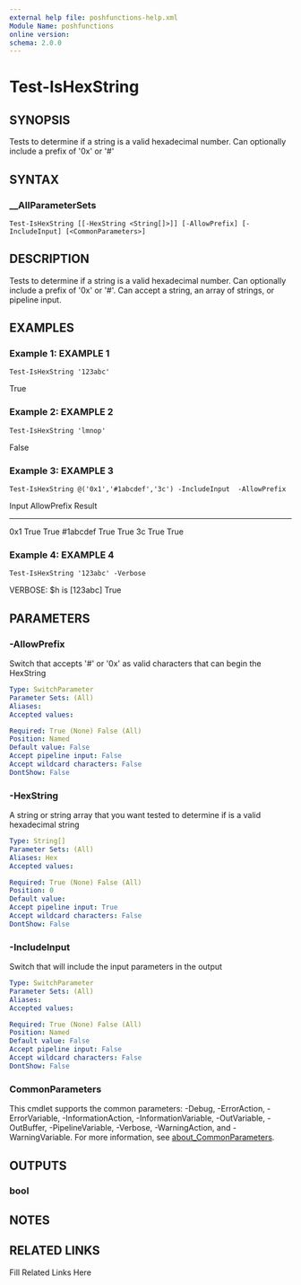 ```yaml
---
external help file: poshfunctions-help.xml
Module Name: poshfunctions
online version: 
schema: 2.0.0
---
```


# Test-IsHexString

## SYNOPSIS

Tests to determine if a string is a valid hexadecimal number. Can optionally include a prefix of '0x' or '#'

## SYNTAX

### __AllParameterSets

```
Test-IsHexString [[-HexString <String[]>]] [-AllowPrefix] [-IncludeInput] [<CommonParameters>]
```

## DESCRIPTION

Tests to determine if a string is a valid hexadecimal number.
Can optionally include a prefix of '0x' or '#'.
Can accept a string, an array of strings, or pipeline input.


## EXAMPLES

### Example 1: EXAMPLE 1

```
Test-IsHexString '123abc'
```

True





### Example 2: EXAMPLE 2

```
Test-IsHexString 'lmnop'
```

False





### Example 3: EXAMPLE 3

```
Test-IsHexString @('0x1','#1abcdef','3c') -IncludeInput  -AllowPrefix
```

Input    AllowPrefix Result
-----    ----------- ------
0x1             True   True
#1abcdef        True   True
3c              True   True





### Example 4: EXAMPLE 4

```
Test-IsHexString '123abc' -Verbose
```

VERBOSE: $h is [123abc]
True






## PARAMETERS

### -AllowPrefix

Switch that accepts '#' or '0x' as valid characters that can begin the HexString

```yaml
Type: SwitchParameter
Parameter Sets: (All)
Aliases: 
Accepted values: 

Required: True (None) False (All)
Position: Named
Default value: False
Accept pipeline input: False
Accept wildcard characters: False
DontShow: False
```

### -HexString

A string or string array that you want tested to determine if is a valid hexadecimal string

```yaml
Type: String[]
Parameter Sets: (All)
Aliases: Hex
Accepted values: 

Required: True (None) False (All)
Position: 0
Default value: 
Accept pipeline input: True
Accept wildcard characters: False
DontShow: False
```

### -IncludeInput

Switch that will include the input parameters in the output

```yaml
Type: SwitchParameter
Parameter Sets: (All)
Aliases: 
Accepted values: 

Required: True (None) False (All)
Position: Named
Default value: False
Accept pipeline input: False
Accept wildcard characters: False
DontShow: False
```


### CommonParameters

This cmdlet supports the common parameters: -Debug, -ErrorAction, -ErrorVariable, -InformationAction, -InformationVariable, -OutVariable, -OutBuffer, -PipelineVariable, -Verbose, -WarningAction, and -WarningVariable. For more information, see [about_CommonParameters](http://go.microsoft.com/fwlink/?LinkID=113216).

## OUTPUTS

### bool


## NOTES



## RELATED LINKS

Fill Related Links Here

